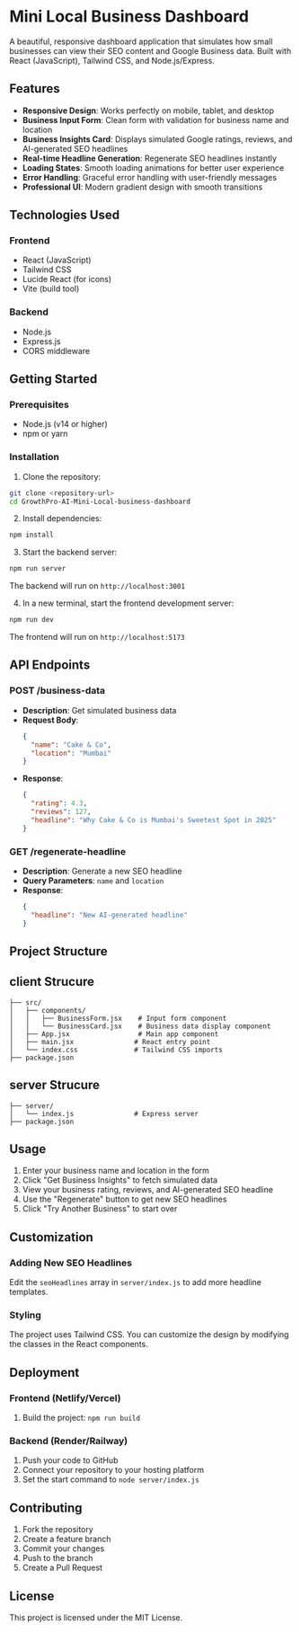 # Mini Local Business Dashboard

A beautiful, responsive dashboard application that simulates how small businesses can view their SEO content and Google Business data. Built with React (JavaScript), Tailwind CSS, and Node.js/Express.

## Features

- **Responsive Design**: Works perfectly on mobile, tablet, and desktop
- **Business Input Form**: Clean form with validation for business name and location
- **Business Insights Card**: Displays simulated Google ratings, reviews, and AI-generated SEO headlines
- **Real-time Headline Generation**: Regenerate SEO headlines instantly
- **Loading States**: Smooth loading animations for better user experience
- **Error Handling**: Graceful error handling with user-friendly messages
- **Professional UI**: Modern gradient design with smooth transitions

## Technologies Used

### Frontend
- React (JavaScript)
- Tailwind CSS
- Lucide React (for icons)
- Vite (build tool)

### Backend
- Node.js
- Express.js
- CORS middleware

## Getting Started

### Prerequisites
- Node.js (v14 or higher)
- npm or yarn

### Installation

1. Clone the repository:
```bash
git clone <repository-url>
cd GrowthPro-AI-Mini-Local-business-dashboard
```

2. Install dependencies:
```bash
npm install
```

3. Start the backend server:
```bash
npm run server
```
The backend will run on `http://localhost:3001`

4. In a new terminal, start the frontend development server:
```bash
npm run dev
```
The frontend will run on `http://localhost:5173`

## API Endpoints

### POST /business-data
- **Description**: Get simulated business data
- **Request Body**: 
  ```json
  {
    "name": "Cake & Co",
    "location": "Mumbai"
  }
  ```
- **Response**:
  ```json
  {
    "rating": 4.3,
    "reviews": 127,
    "headline": "Why Cake & Co is Mumbai's Sweetest Spot in 2025"
  }
  ```

### GET /regenerate-headline
- **Description**: Generate a new SEO headline
- **Query Parameters**: `name` and `location`
- **Response**:
  ```json
  {
    "headline": "New AI-generated headline"
  }
  ```

## Project Structure


## client Strucure
```
├── src/
│   ├── components/
│   │   ├── BusinessForm.jsx    # Input form component
│   │   └── BusinessCard.jsx    # Business data display component
│   ├── App.jsx                 # Main app component
│   ├── main.jsx               # React entry point
│   └── index.css              # Tailwind CSS imports
├── package.json
```

## server Strucure

```
├── server/
│   └── index.js               # Express server
├── package.json
```


## Usage

1. Enter your business name and location in the form
2. Click "Get Business Insights" to fetch simulated data
3. View your business rating, reviews, and AI-generated SEO headline
4. Use the "Regenerate" button to get new SEO headlines
5. Click "Try Another Business" to start over

## Customization

### Adding New SEO Headlines
Edit the `seoHeadlines` array in `server/index.js` to add more headline templates.

### Styling
The project uses Tailwind CSS. You can customize the design by modifying the classes in the React components.

## Deployment

### Frontend (Netlify/Vercel)
1. Build the project: `npm run build`


### Backend (Render/Railway)
1. Push your code to GitHub
2. Connect your repository to your hosting platform
3. Set the start command to `node server/index.js`

## Contributing

1. Fork the repository
2. Create a feature branch
3. Commit your changes
4. Push to the branch
5. Create a Pull Request

## License

This project is licensed under the MIT License.
